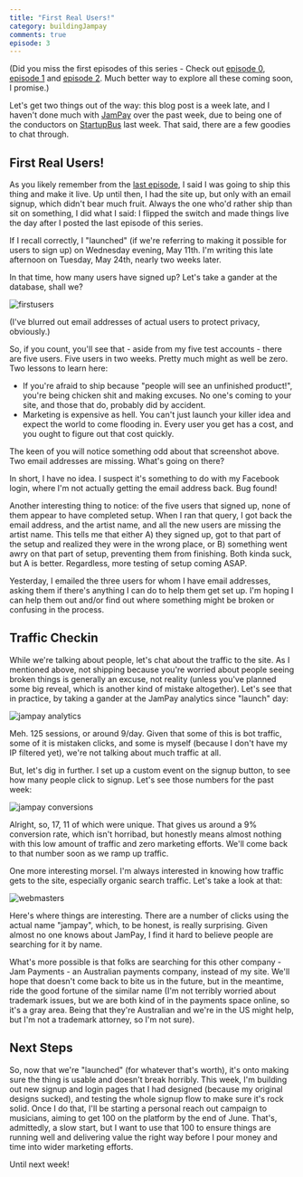 ```yaml
---
title: "First Real Users!"
category: buildingJampay
comments: true
episode: 3
---
```


(Did you miss the first episodes of this series - Check out [episode 0][ep0],  [episode 1][ep1] and [episode 2][ep2]. Much better way to explore all these coming soon, I promise.)

Let's get two things out of the way: this blog post is a week late, and I haven't done much with [JamPay][jampay] over the past week, due to being one of the conductors on [StartupBus][sub] last week. That said, there are a few goodies to chat through.

## First Real Users!

As you likely remember from the [last episode][ep2], I said I was going to ship this thing and make it live. Up until then, I had the site up, but only with an email signup, which didn't bear much fruit. Always the one who'd rather ship than sit on something, I did what I said: I flipped the switch and made things live the day after I posted the last episode of this series.

If I recall correctly, I "launched" (if we're referring to making it possible for users to sign up) on Wednesday evening, May 11th. I'm writing this late afternoon on Tuesday, May 24th, nearly two weeks later.

In that time, how many users have signed up? Let's take a gander at the database, shall we?

![firstusers](https://dl.dropbox.com/s/8gsqlkygz3o37im/Screenshot%202016-05-24%2017.13.15.png?dl=0)

(I've blurred out email addresses of actual users to protect privacy, obviously.)

So, if you count, you'll see that - aside from my five test accounts - there are five users. Five users in two weeks. Pretty much might as well be zero. Two lessons to learn here:

- If you're afraid to ship because "people will see an unfinished product!", you're being chicken shit and making excuses. No one's coming to your site, and those that do, probably did by accident.
- Marketing is expensive as hell. You can't just launch your killer idea and expect the world to come flooding in. Every user you get has a cost, and you ought to figure out that cost quickly.

The keen of you will notice something odd about that screenshot above. Two email addresses are missing. What's going on there?

In short, I have no idea. I suspect it's something to do with my Facebook login, where I'm not actually getting the email address back. Bug found!

Another interesting thing to notice: of the five users that signed up, none of them appear to have completed setup. When I ran that query, I got back the email address, and the artist name, and all the new users are missing the artist name. This tells me that either A) they signed up, got to that part of the setup and realized they were in the wrong place, or B) something went awry on that part of setup, preventing them from finishing. Both kinda suck, but A is better. Regardless, more testing of setup coming ASAP.

Yesterday, I emailed the three users for whom I have email addresses, asking them if there's anything I can do to help them get set up. I'm hoping I can help them out and/or find out where something might be broken or confusing in the process.

## Traffic Checkin

While we're talking about people, let's chat about the traffic to the site. As I mentioned above, not shipping because you're worried about people seeing broken things is generally an excuse, not reality (unless you've planned some big reveal, which is another kind of mistake altogether). Let's see that in practice, by taking a gander at the JamPay analytics since "launch" day:

![jampay analytics](https://dl.dropbox.com/s/p5i2napygxfmreb/Screenshot%202016-05-24%2017.27.21.png?dl=0)

Meh. 125 sessions, or around 9/day. Given that some of this is bot traffic, some of it is mistaken clicks, and some is myself (because I don't have my IP filtered yet), we're not talking about much traffic at all.

But, let's dig in further. I set up a custom event on the signup button, to see how many people click to signup. Let's see those numbers for the past week:

![jampay conversions](https://dl.dropbox.com/s/y8mcr3en01y8mvt/Screenshot%202016-05-24%2017.29.22.png?dl=0)

Alright, so, 17, 11 of which were unique. That gives us around a 9% conversion rate, which isn't horribad, but honestly means almost nothing with this low amount of traffic and zero marketing efforts. We'll come back to that number soon as we ramp up traffic.

One more interesting morsel. I'm always interested in knowing how traffic gets to the site, especially organic search traffic. Let's take a look at that:

![webmasters](https://dl.dropbox.com/s/zc0qu2exb4xwfrm/Screenshot%202016-05-24%2017.35.21.png?dl=0)

Here's where things are interesting. There are a number of clicks using the actual name "jampay", which, to be honest, is really surprising. Given almost no one knows about JamPay, I find it hard to believe people are searching for it by name.

What's more possible is that folks are searching for this other company - Jam Payments - an Australian payments company, instead of my site. We'll hope that doesn't come back to bite us in the future, but in the meantime, ride the good fortune of the similar name (I'm not terribly worried about trademark issues, but we are both kind of in the payments space online, so it's a gray area. Being that they're Australian and we're in the US might help, but I'm not a trademark attorney, so I'm not sure).

## Next Steps

So, now that we're "launched" (for whatever that's worth), it's onto making sure the thing is usable and doesn't break horribly. This week, I'm building out new signup and login pages that I had designed (because my original designs sucked), and testing the whole signup flow to make sure it's rock solid. Once I do that, I'll be starting a personal reach out campaign to musicians, aiming to get 100 on the platform by the end of June. That's, admittedly, a slow start, but I want to use that 100 to ensure things are running well and delivering value the right way before I pour money and time into wider marketing efforts.

Until next week!


[jampay]: http://jampay.com?utm_source=building-jampay
[sub]: http://northamerica.startupbus.com
[ep0]: http://justindavis.co/building-jampay/episode-0-lets-get-started.html
[ep1]: http://justindavis.co/building-jampay/episode-1-names-logos-and-other-branding-bullshit
[ep2]: http://justindavis.co/building-jampay/episode-2-validation-ssl-and-shipping
